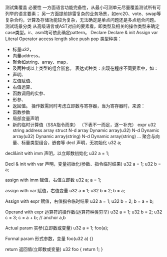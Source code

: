 测试集覆盖
必要性
一方面语言功能完备性，从最小可测单元尽量覆盖测试所有可列举的语言要素；
另一方面提前排雷复杂的业务场景，如erc20、vote、swap等复杂合约，计算及存储功能较为复杂，无法确定是单点问题还是多点组合问题。
测试场景分类
从高级语言或AST对应的要素看，即类型及相关的操作类型来确定case类型。ir、asm均可依此确定pattern。
Declare
Declare & init
Assign  var
  Literal
Operator access
             length
             slice
             push
             pop
  类型种类：
  - 标量u32，
  - 向量address，
  - 聚合如string、array、map，
  - 及两种或以上类型的组合嵌套。
  表达式种类：出现在程序不同要素中，如：
  - 声明、
  - 左值赋值、
  - 右值运算、
  - 函数调用的实参、
  - 形参、
  - 返回值。
  操作数需同时考虑立即数与寄存器，当为寄存器时，来源：
  - 函数参数
  - 局部变量声明
  - 新的临时计算值（SSA指令而来）
  （下表不一而足，逐一补充）
expr
u32
string
address
array
struct
N-d array
Dynamic array(u32)
N-d Dynamic array(u32)
Dynamic array(string)
N-d Dynamic array(string)
...
聚合与向量、标量类型组合，嵌套等
decl
声明，无初始化
u32 a;










decl&init with imm
声明，以立即数初始化
u32 a = 1;










Decl & init with var
声明，变量初始化(参数、指令临时结果)
u32 a = 1;
u32 b = a;










assign with imm
赋值，右值立即数
u32 a;
a = 1;











assign with var
赋值，右值变量
u32 a = 1;
u32 b = 2;
b = a;










Assign with expr
赋值，右值指令临时结果
u32 a = 1;
u32 b = 2;
b = a + b;










Operand with expr
运算符的操作数(运算符种类穷举)
u32 a = 1;
u32 b = 2;
u32 c = 3;
c = a + b; // anchor a,b










Actual param
实参(立即数或变量)
u32 a = 1;
foo(a);










Formal param
形式参数，变量
foo(u32 a) {}










return
返回值(立即数或变量)
u32 foo {
return 1;
}









